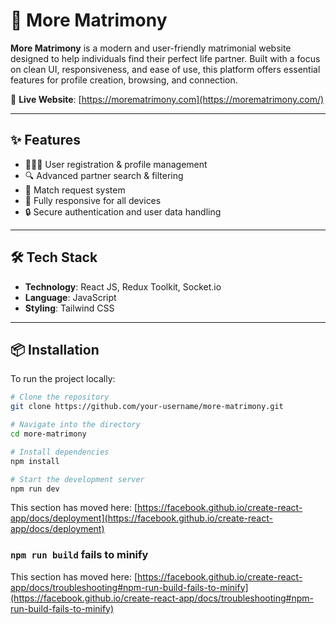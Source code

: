 # 💍 More Matrimony

**More Matrimony** is a modern and user-friendly matrimonial website designed to help individuals find their perfect life partner. Built with a focus on clean UI, responsiveness, and ease of use, this platform offers essential features for profile creation, browsing, and connection.

🔗 **Live Website**: [https://morematrimony.com](https://morematrimony.com/)

---

## ✨ Features

- 🧑‍🤝‍🧑 User registration & profile management
- 🔍 Advanced partner search & filtering
- 💌 Match request system
- 📱 Fully responsive for all devices
- 🔒 Secure authentication and user data handling

---

## 🛠️ Tech Stack

- **Technology**: React JS, Redux Toolkit, Socket.io
- **Language**: JavaScript
- **Styling**: Tailwind CSS

---

## 📦 Installation

To run the project locally:

```bash
# Clone the repository
git clone https://github.com/your-username/more-matrimony.git

# Navigate into the directory
cd more-matrimony

# Install dependencies
npm install

# Start the development server
npm run dev

```
This section has moved here: [https://facebook.github.io/create-react-app/docs/deployment](https://facebook.github.io/create-react-app/docs/deployment)

### `npm run build` fails to minify

This section has moved here: [https://facebook.github.io/create-react-app/docs/troubleshooting#npm-run-build-fails-to-minify](https://facebook.github.io/create-react-app/docs/troubleshooting#npm-run-build-fails-to-minify)

